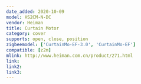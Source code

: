 ```yaml
---
date_added: 2020-10-09
model: HS2CM-N-DC
vendor: Heiman
title: Curtain Motor
category: cover
supports: open, close, position
zigbeemodel: ['CurtainMo-EF-3.0', 'CurtainMo-EF']
compatible: [z2m]
mlink: http://www.heiman.com.cn/product/271.html
link: 
link2: 
link3: 
---
```

